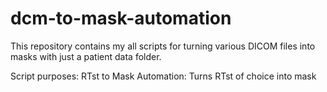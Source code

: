 # dcm-to-mask-automation
This repository contains my all scripts for turning various DICOM files into masks with just a patient data folder.

Script purposes:
RTst to Mask Automation: Turns RTst of choice into mask
